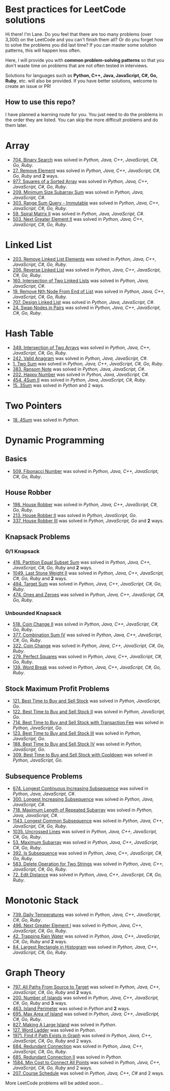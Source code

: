 # Best practices for LeetCode solutions
Hi there! I'm Lane.
Do you feel that there are too many problems (over 3,300) on the LeetCode and you can't finish them all?
Or do you forget how to solve the problems you did last time? 
If you can master some solution patterns, this will happen less often.

Here, I will provide you with **common problem-solving patterns** so that you don't waste time on problems that are not often tested in interviews.

Solutions for languages such as **Python, C++, Java, JavaScript, C#, Go, Ruby**, etc. will also be provided. If you have better solutions, welcome to create an issue or PR!

## How to use this repo?
I have planned a learning route for you. You just need to do the problems in the order they are listed.
You can skip the more difficult problems and do them later.

# Array
- [704. Binary Search](solutions/1-1000/704-binary-search.md) was solved in _Python, Java, C++, JavaScript, C#, Go, Ruby_.
- [27. Remove Element](solutions/1-1000/27-remove-element.md) was solved in _Python, Java, C++, JavaScript, C#, Go, Ruby_ and **2** ways.
- [977. Squares of a Sorted Array](solutions/1-1000/977-squares-of-a-sorted-array.md) was solved in _Python, Java, C++, JavaScript, C#, Go, Ruby_.
- [209. Minimum Size Subarray Sum](solutions/1-1000/209-minimum-size-subarray-sum.md) was solved in _Python, Java, JavaScript, C#_.
- [303. Range Sum Query - Immutable](solutions/1-1000/303-range-sum-query-immutable.md) was solved in _Python, Java, C++, JavaScript, C#, Go, Ruby_.
- [59. Spiral Matrix II](solutions/1-1000/59-spiral-matrix-ii.md) was solved in _Python, Java, JavaScript, C#_.
- [503. Next Greater Element II](solutions/1-1000/503-next-greater-element-ii.md) was solved in _Python, Java, C++, JavaScript, C#, Go, Ruby_.

# Linked List
- [203. Remove Linked List Elements](solutions/1-1000/203-remove-linked-list-elements.md) was solved in _Python, Java, C++, JavaScript, C#, Go, Ruby_.
- [206. Reverse Linked List](solutions/1-1000/206-reverse-linked-list.md) was solved in _Python, Java, C++, JavaScript, C#, Go, Ruby_.
- [160. Intersection of Two Linked Lists](solutions/1-1000/160-intersection-of-two-linked-lists.md) was solved in _Python, Java, JavaScript, C#_.
- [19. Remove Nth Node From End of List](solutions/1-1000/19-remove-nth-node-from-end-of-list.md) was solved in _Python, Java, C++, JavaScript, C#, Go, Ruby_.
- [707. Design Linked List](solutions/1-1000/707-design-linked-list.md) was solved in _Python, Java, JavaScript, C#_.
- [24. Swap Nodes in Pairs](solutions/1-1000/24-swap-nodes-in-pairs.md) was solved in _Python, Java, C++, JavaScript, C#, Go, Ruby_.

# Hash Table
- [349. Intersection of Two Arrays](solutions/1-1000/349-intersection-of-two-arrays.md) was solved in _Python, Java, C++, JavaScript, C#, Go, Ruby_.
- [242. Valid Anagram](solutions/1-1000/242-valid-anagram.md) was solved in _Python, Java, JavaScript, C#_.
- [1. Two Sum](solutions/1-1000/1-two-sum.md) was solved in _Python, Java, C++, JavaScript, C#, Go, Ruby_.
- [383. Ransom Note](solutions/1-1000/383-ransom-note.md) was solved in _Python, Java, JavaScript, C#_.
- [202. Happy Number](solutions/1-1000/202-happy-number.md) was solved in _Python, Java, JavaScript, C#_.
- [454. 4Sum II](solutions/1-1000/454-4sum-ii.md) was solved in _Python, Java, JavaScript, C#, Ruby_.
- [15. 3Sum](solutions/1-1000/15-3sum.md) was solved in _Python_ and 2 ways.

# Two Pointers
- [18. 4Sum](solutions/1-1000/18-4sum.md) was solved in _Python_.

# Dynamic Programming
## Basics
- [509. Fibonacci Number](solutions/1-1000/509-fibonacci-number.md) was solved in _Python, Java, C++, JavaScript, C#, Go, Ruby_.

## House Robber
- [198. House Robber](solutions/1-1000/198-house-robber.md) was solved in _Python, Java, C++, JavaScript, C#, Go, Ruby_.
- [213. House Robber II](solutions/1-1000/213-house-robber-ii.md) was solved in _Python, JavaScript, Go_.
- [337. House Robber III](solutions/1-1000/337-house-robber-iii.md) was solved in _Python, JavaScript, Go_ and **2** ways.

## Knapsack Problems
### 0/1 Knapsack
- [416. Partition Equal Subset Sum](solutions/1-1000/416-partition-equal-subset-sum.md) was solved in _Python, Java, C++, JavaScript, C#, Go, Ruby_ and **2** ways.
- [1049. Last Stone Weight II](solutions/1001-2000/1049-last-stone-weight-ii.md) was solved in _Python, Java, C++, JavaScript, C#, Go, Ruby_ and **2** ways.
- [494. Target Sum](solutions/1-1000/494-target-sum.md) was solved in _Python, Java, C++, JavaScript, C#, Go, Ruby_.
- [474. Ones and Zeroes](solutions/1-1000/474-ones-and-zeroes.md) was solved in _Python, Java, C++, JavaScript, C#, Go, Ruby_.

### Unbounded Knapsack
- [518. Coin Change II](solutions/1-1000/518-coin-change-ii.md) was solved in _Python, Java, C++, JavaScript, C#, Go, Ruby_.
- [377. Combination Sum IV](solutions/1-1000/377-combination-sum-iv.md) was solved in _Python, Java, C++, JavaScript, C#, Go, Ruby_.
- [322. Coin Change](solutions/1-1000/322-coin-change.md) was solved in _Python, Java, C++, JavaScript, C#, Go, Ruby_.
- [279. Perfect Squares](solutions/1-1000/279-perfect-squares.md) was solved in _Python, Java, C++, JavaScript, C#, Go, Ruby_.
- [139. Word Break](solutions/1-1000/139-word-break.md) was solved in _Python, Java, C++, JavaScript, C#, Go, Ruby_.

## Stock Maximum Profit Problems
- [121. Best Time to Buy and Sell Stock](solutions/1-1000/121-best-time-to-buy-and-sell-stock.md) was solved in _Python, JavaScript, Go_.
- [122. Best Time to Buy and Sell Stock II](solutions/1-1000/122-best-time-to-buy-and-sell-stock-ii.md) was solved in _Python, JavaScript, Go_.
- [714. Best Time to Buy and Sell Stock with Transaction Fee](solutions/1-1000/714-best-time-to-buy-and-sell-stock-with-transaction-fee.md) was solved in _Python, JavaScript, Go_.
- [123. Best Time to Buy and Sell Stock III](solutions/1-1000/123-best-time-to-buy-and-sell-stock-iii.md) was solved in _Python, JavaScript, Go_.
- [188. Best Time to Buy and Sell Stock IV](solutions/1-1000/188-best-time-to-buy-and-sell-stock-iv.md) was solved in _Python, JavaScript, Go_.
- [309. Best Time to Buy and Sell Stock with Cooldown](solutions/1-1000/309-best-time-to-buy-and-sell-stock-with-cooldown.md) was solved in _Python, JavaScript, Go_.

## Subsequence Problems
- [674. Longest Continuous Increasing Subsequence](solutions/1-1000/674-longest-continuous-increasing-subsequence.md) was solved in _Python, Java, JavaScript, C#_.
- [300. Longest Increasing Subsequence](solutions/1-1000/300-longest-increasing-subsequence.md) was solved in _Python, Java, JavaScript, C#_.
- [718. Maximum Length of Repeated Subarray](solutions/1-1000/718-maximum-length-of-repeated-subarray.md) was solved in _Python, Java, JavaScript, C#_.
- [1143. Longest Common Subsequence](solutions/1001-2000/1143-longest-common-subsequence.md) was solved in _Python, Java, C++, JavaScript, C#, Go, Ruby_.
- [1035. Uncrossed Lines](solutions/1001-2000/1035-uncrossed-lines.md) was solved in _Python, Java, C++, JavaScript, C#, Go, Ruby_.
- [53. Maximum Subarray](solutions/1-1000/53-maximum-subarray.md) was solved in _Python, Java, C++, JavaScript, C#, Go, Ruby_.
- [392. Is Subsequence](solutions/1-1000/392-is-subsequence.md) was solved in _Python, Java, C++, JavaScript, C#, Go, Ruby_.
- [583. Delete Operation for Two Strings](solutions/1-1000/583-delete-operation-for-two-strings.md) was solved in _Python, Java, C++, JavaScript, C#, Go, Ruby_.
- [72. Edit Distance](solutions/1-1000/72-edit-distance.md) was solved in _Python, Java, C++, JavaScript, C#, Go, Ruby_.

# Monotonic Stack
- [739. Daily Temperatures](solutions/1-1000/739-daily-temperatures.md) was solved in _Python, Java, C++, JavaScript, C#, Go, Ruby_.
- [496. Next Greater Element I](solutions/1-1000/496-next-greater-element-i.md) was solved in _Python, Java, C++, JavaScript, C#, Go, Ruby_.
- [42. Trapping Rain Water](solutions/1-1000/42-trapping-rain-water.md) was solved in _Python, Java, C++, JavaScript, C#, Go, Ruby_ and **2** ways.
- [84. Largest Rectangle in Histogram](solutions/1-1000/84-largest-rectangle-in-histogram.md) was solved in _Python, Java, C++, JavaScript, C#, Go, Ruby_.

# Graph Theory
- [797. All Paths From Source to Target](solutions/1-1000/797-all-paths-from-source-to-target.md) was solved in _Python, Java, C++, JavaScript, C#, Go, Ruby_ and **2** ways.
- [200. Number of Islands](solutions/1-1000/200-number-of-islands.md) was solved in _Python, Java, C++, JavaScript, C#, Go, Ruby_ and **3** ways.
- [463. Island Perimeter](solutions/1-1000/463-island-perimeter.md) was solved in _Python_ and **2** ways.
- [695. Max Area of Island](solutions/1-1000/695-max-area-of-island.md) was solved in _Python, Java, C++, JavaScript, C#, Go, Ruby_.
- [827. Making A Large Island](solutions/1-1000/827-making-a-large-island.md) was solved in _Python_.
- [127. Word Ladder](solutions/1-1000/127-word-ladder.md) was solved in _Python_.
- [1971. Find if Path Exists in Graph](solutions/1001-2000/1971-find-if-path-exists-in-graph.md) was solved in _Python, Java, C++, JavaScript, C#, Go, Ruby_ and 2 ways.
- [684. Redundant Connection](solutions/1-1000/684-redundant-connection.md) was solved in _Python, Java, C++, JavaScript, C#, Go, Ruby_.
- [685. Redundant Connection II](solutions/1-1000/685-redundant-connection-ii.md) was solved in _Python_.
- [1584. Min Cost to Connect All Points](solutions/1001-2000/1584-min-cost-to-connect-all-points.md) was solved in _Python, Java, C++, JavaScript, C#, Go, Ruby_ and 2 ways.
- [207. Course Schedule](solutions/1-1000/207-course-schedule.md) was solved in _Python, Java, C++, C#_ and 2 ways.

More LeetCode problems will be added soon...
